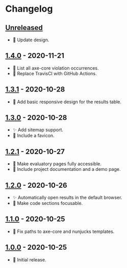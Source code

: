# Changelog

## [Unreleased]

- :gem: Update design.

## [1.4.0] - 2020-11-21

- :bug: List all axe-core violation occurrences.
- :hammer: Replace TravisCI with GitHub Actions.

## [1.3.1] - 2020-10-28

- :rocket: Add basic responsive design for the results table.

## [1.3.0] - 2020-10-28

- :sparkles: Add sitemap support.
- :rocket: Include a favicon.

## [1.2.1] - 2020-10-27

- :rocket: Make evaluatory pages fully accessible.
- :book: Include project documentation and a demo page.

## [1.2.0] - 2020-10-26

- :sparkles: Automatically open results in the default browser.
- :rocket: Make code sections focusable.

## [1.1.0] - 2020-10-25

- :bug: Fix paths to axe-core and nunjucks templates.

## [1.0.0] - 2020-10-25

- :tada: Initial release.

[Unreleased]: https://github.com/darekkay/evaluatory/compare/1.4.0...HEAD
[1.4.0]: https://github.com/darekkay/evaluatory/compare/1.3.1...1.4.0
[1.3.1]: https://github.com/darekkay/evaluatory/compare/1.3.0...1.3.1
[1.3.0]: https://github.com/darekkay/evaluatory/compare/1.2.1...1.3.0
[1.2.1]: https://github.com/darekkay/evaluatory/compare/1.2.0...1.2.1
[1.2.0]: https://github.com/darekkay/evaluatory/compare/1.1.0...1.2.0
[1.1.0]: https://github.com/darekkay/evaluatory/compare/1.0.0...1.1.0
[1.0.0]: https://github.com/darekkay/evaluatory/compare/tag/1.0.0
